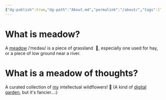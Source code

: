 ```yaml
---
{"dg-publish":true,"dg-path":"About.md","permalink":"/about/","tags":["gardenEntry"],"created":"2025-01-02T22:42:23.000+01:00","updated":"2025-01-05T23:07:46.800+01:00"}
---
```


# What is meadow?

A [meadow](https://en.m.wikipedia.org/wiki/Meadow) /ˈmɛdəʊ/ is a piece of grassland  🌱, especially one used for hay, or a piece of low ground near a river. 

# What is a meadow of thoughts? 

A curated collection of [my](https://www.crysys.hu/~acs/) intellectual wildflowers! 🌼
(A kind of [digital garden](https://www.ssp.sh/brain/digital-garden/), but it's fancier…:)
